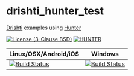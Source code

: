 # drishti_hunter_test
[Drishti](https://github.com/elucideye/drishti) examples using [Hunter](https://github.com/ruslo/hunter)

[![License (3-Clause BSD)](https://img.shields.io/badge/license-BSD%203--Clause-brightgreen.svg?style=flat-square)](http://opensource.org/licenses/BSD-3-Clause)
[![HUNTER](https://img.shields.io/badge/hunter-v0.19.85-blue.svg)](http://github.com/ruslo/hunter)

| Linux/OSX/Android/iOS                           | Windows                                             |
|-------------------------------------------------|-----------------------------------------------------|
| [![Build Status][travis_status]][travis_builds] | [![Build Status][appveyor_status]][appveyor_builds] |

[travis_status]: https://travis-ci.com/elucideye/drishti_hunter_test.svg?token=2fYtPs8x4ziLvxfp2emx&branch=master
[travis_builds]: https://travis-ci.com/elucideye/drishti_hunter_test

[appveyor_status]: https://ci.appveyor.com/api/projects/status/078pf6u9f08q6d8v/branch/master?svg=true
[appveyor_builds]: https://ci.appveyor.com/project/elucideye/drishti-hunter-test/branch/master

